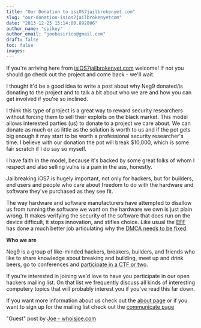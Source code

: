 ```yaml
---
title: "Our Donation to isiOS7jailbrokenyet.com"
slug: "our-donation-isios7jailbrokenyetcom"
date: "2013-12-25 15:14:00.892806"
author_name: "spikey"
author_email: "joebasirico@gmail.com"
draft: false
toc: false
images:
---
```


If you're arriving here from [isiOS7jailbrokenyet.com](http://isiOS7jailbrokenyet.com) welcome! If not
you should go check out the project and come back - we'll wait.

I thought it'd be a good idea to write a post about why Neg9 donated/is
donating to the project and to talk a bit about who we are and how you
can get involved if you're so inclined.

I think this type of project is a great way to reward security
researchers without forcing them to sell their exploits on the black
market. This model allows interested parties (us) to donate to a project
we care about. We can donate as much or as little as the solution is
worth to us and if the pot gets big enough it may start to be worth a
professional security researcher's time. I believe with our donation the
pot will break $10,000, which is some fair scratch if I do say so
myself.

I have faith in the model, because it's backed by some great folks of
whom I respect and also selling vulns is a pain in the ass, honestly.

Jailbreaking iOS7 is hugely important, not only for hackers, but for
builders, end users and people who care about freedom to do with the
hardware and software they've purchased as they see fit.

The way hardware and software manufacturers have attempted to disallow
us from running the software we want on the hardware we own is just
plain wrong. It makes verifying the security of the software that does
run on the device difficult, it stops innovation, and stifles choice.
Like usual the [EFF](https://eff.org) has done a much better job articulating why the
[DMCA needs to be fixed](http://fixthedmca.org/).

**Who we are**

Neg9 is a group of like-minded hackers, breakers, builders, and friends
who like to share knowledge about breaking and building, meet up and
drink beers, go to conferences and [participate in a CTF or two](https://ctftime.org/team/303).

If you're interested in joining we'd love to have you participate in our
open hackers mailing list. On that list we frequently discuss all kinds
of interesting computery topics that will probably interest you if
you've read this far down.

If you want more information about us check out the [about page](https://neg9.org/about/) or if
you want to sign up for the mailing list check out the [communicate
page](https://neg9.org/communicate/)

"Guest" post by [Joe - whoisjoe.com](http://whoisjoe.com)
